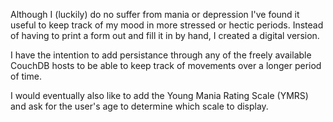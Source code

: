 Although I (luckily) do no suffer from mania or depression I've found it useful 
to keep track of my mood in more stressed or hectic periods. Instead of having 
to print a form out and fill it in by hand, I created a digital version.

I have the intention to add persistance through any of the freely available 
CouchDB hosts to be able to keep track of movements over a longer period of time.

I would eventually also like to add the Young Mania Rating Scale (YMRS) and ask 
for the user's age to determine which scale to display.
